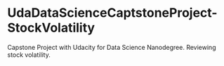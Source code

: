 # UdaDataScienceCaptstoneProject-StockVolatility
Capstone Project with Udacity for Data Science Nanodegree. Reviewing stock volatility. 
